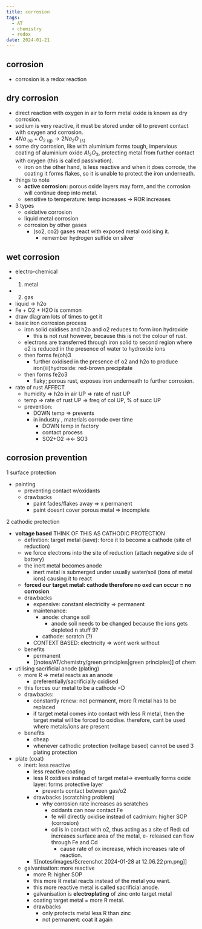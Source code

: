 ```yaml
---
title: corrosion
tags:
  - AT
  - chemistry
  - redox
date: 2024-01-21
---
```

## corrosion
- corrosion is a redox reaction
## dry corrosion
- direct reaction with oxygen in air to form metal oxide is known as dry corrosion.
- sodium is very reactive, it must be stored under oil to prevent contact with oxygen and corrosion.
- $4Na_{\text{ (s)}} + O_{2 {\text{ (g)}}} \to 2Na_{2}O_{\text{ (s)}}$
- some dry corrosion, like with aluminium forms tough, impervious coating of aluminium oxide $Al_{2}O_{3}$, protecting metal from further contact with oxygen (this is called passivation).
	- iron on the other hand, is less reactive and when it does corrode, the coating it forms flakes, so it is unable to protect the iron underneath.
- things to note
	- **active corrosion:** porous oxide layers may form, and the corrosion will continue deep into metal.
	- sensitive to temperature: temp increases -> ROR increases
- 3 types
	- oxidative corrosion
	- liquid metal corrosion
	- corrosion by other gases
		- (so2, co2) gases react with exposed metal oxidising it.
			- remember hydrogen sulfide on silver
## wet corrosion
- electro-chemical
- 1) metal
- 2) gas
- liquid -> h2o
- Fe + O2 + H2O is common
- draw diagram lots of times to get it
- basic iron corrosion process
	- iron solid oxidises and h2o and o2 reduces to form iron hydroxide
		- this is not rust however, because this is not the colour of rust.
	- electrons are transferred through iron solid to second region where o2 is reduced in the presence of water to hydroxide ions
	- then forms fe(oh)3
		- further oxidised in the presence of o2 and h2o to produce iron(iii)hydroxide: red-brown precipitate
	- then forms fe2o3
		- flaky; porous rust, exposes iron underneath to further corrosion.
- rate of rust AFFECT
	- humidity => h2o in air UP => rate of rust UP
	- temp => rate of rust UP => freq of col UP, % of succ UP
	- prevention:
		- DOWN temp => prevents
		- in industry , materials corrode over time
			- DOWN temp in factory
			- contact process
			- SO2+O2 -><- SO3
## corrosion prevention
1 surface protection
- painting
	- preventing contact w/oxidants
	- drawbacks
		- paint fades/flakes away => x permanent
		- paint doesnt cover porous metal => incomplete

2 cathodic protection
- **voltage based** THINK OF THIS AS CATHODIC PROTECTION
	- definition: target metal (save): force it to become a cathode (site of reduction)
	- we force electrons into the site of reduction (attach negative side of battery)
	- the inert metal becomes anode
		- inert metal is submerged under usually water/soil (tons of metal ions) causing it to react
	- **forced our target metal: cathode therefore no oxd can occur = no corrosion**
	- drawbacks
		- expensive: constant electricity => permanent
		- maintenance: 
			- anode: change soil
				- anode soil needs to be changed because the ions gets depleted n stuff 9?
			- cathode: scratch (?)
		- CONTEXT BASED: electricity => wont work without
	- benefits
		- permanent
		- [[notes/AT/chemistry/green principles|green principles]] of chem
- utilising sacrificial anode (plating)
	- more R => metal reacts as an anode
		- preferentially/sacrificially oxidised
	- this forces our metal to be a cathode =D
	- drawbacks:
		- constantly renew: not permanent, more R metal has to be replaced
		- if target metal comes into contact with less R metal, then the target metal will be forced to oxidise. therefore, cant be used where metals/ions are present
	- benefits
		- cheap
		- whenever cathodic protection (voltage based) cannot be used
3 plating protection
- plate (coat)
	- inert: less reactive
		- less reactive coating
		- less R oxidises instead of target metal-> eventually forms oxide layer: forms protective layer
			- prevents contact between gas/o2
		- drawbacks (scratching problem)
			- why corrosion rate increases as scratches
				- oxidants can now contact Fe
				- fe will directly oxidise instead of cadmium: higher SOP (corrosion)
				- cd is in contact with o2, thus acting as a site of Red: cd increases surface area of the metal, e- released can flow through Fe and Cd
					- cause rate of ox increase, which increases rate of reaction.
		- ![[notes/images/Screenshot 2024-01-28 at 12.06.22 pm.png]]
	- galvanisation: more reactive
		- more R: higher SOP
		- this more R metal reacts instead of the metal you want.
		- this more reactive metal is called sacrificial anode.
		- galvanisation is **electroplating** of zinc onto target metal
		- coating target metal = more R metal. 
		- drawbacks
			- only protects metal less R than zinc
			- not permanent: coat it again